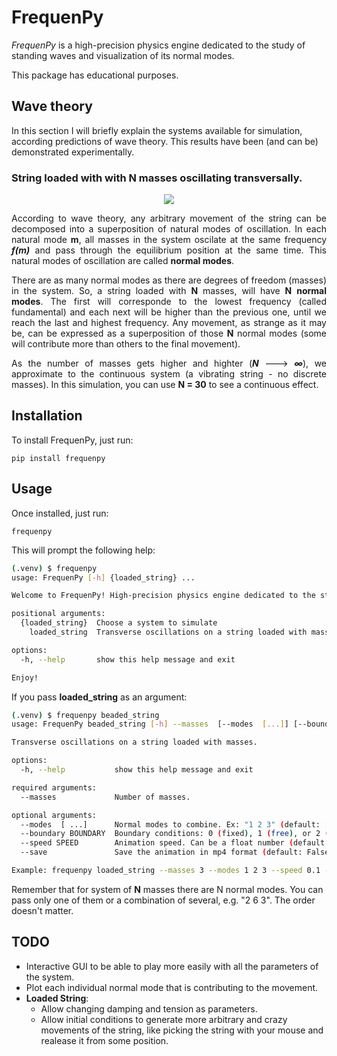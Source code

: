 
# FrequenPy

_FrequenPy_ is a high-precision physics engine dedicated to the study of standing waves and visualization of its normal modes.

This package has educational purposes. 

## Wave theory

In this section I will briefly explain the systems available for simulation,
according predictions of wave theory.
This results have been (and can be) demonstrated experimentally.

### String loaded with with N masses oscillating transversally. 

<p align="center">
   <img src="docs/beaded_string.gif">
</p>

<div align="justify">
  
  According to wave theory, any arbitrary movement of the string
  can be decomposed into a superposition of natural modes of oscillation.
  In each natural mode **m**,
  all masses in the system oscilate at the same frequency ***f(m)***
  and pass through the equilibrium position at the same time.
  This natural modes of oscillation are called **normal modes**.

  There are as many normal modes as there are degrees of freedom (masses) in the system.
  So, a string loaded with **N** masses, will have **N** **normal modes**.
  The first will corresponde to the lowest frequency (called fundamental)
  and each next will be higher than the previous one, until we reach the last and highest frequency.
  Any movement, as strange as it may be, can be expressed as a superposition of those **N** normal modes
  (some will contribute more than others to the final movement). 

  As the number of masses gets higher and highter (***N*** ---> ***∞***),
  we approximate to the continuous system (a vibrating string - no discrete masses).
  In this simulation, you can use **N = 30** to see a continuous effect.

</div>

## Installation

To install FrequenPy, just run:

```
pip install frequenpy
```

## Usage

Once installed, just run:

```
frequenpy
```

This will prompt the following help:
```bash
(.venv) $ frequenpy
usage: FrequenPy [-h] {loaded_string} ...

Welcome to FrequenPy! High-precision physics engine dedicated to the study of standing waves.

positional arguments:
  {loaded_string}  Choose a system to simulate
    loaded_string  Transverse oscillations on a string loaded with masses.

options:
  -h, --help       show this help message and exit

Enjoy!

```

If you pass **loaded_string** as an argument:

```bash
(.venv) $ frequenpy beaded_string
usage: FrequenPy beaded_string [-h] --masses  [--modes  [...]] [--boundary BOUNDARY] [--speed SPEED] [--save]

Transverse oscillations on a string loaded with masses.

options:
  -h, --help           show this help message and exit

required arguments:
  --masses             Number of masses.

optional arguments:
  --modes  [ ...]      Normal modes to combine. Ex: "1 2 3" (default: [1]).
  --boundary BOUNDARY  Boundary conditions: 0 (fixed), 1 (free), or 2 (mixed) (default: 0).
  --speed SPEED        Animation speed. Can be a float number (default: 1).
  --save               Save the animation in mp4 format (default: False).

Example: frequenpy loaded_string --masses 3 --modes 1 2 3 --speed 0.1 --boundary 0
```

Remember that for system of **N** masses there are N normal modes.
You can pass only one of them or a combination of several, e.g. "2 6 3".
The order doesn't matter. 


## TODO

- Interactive GUI to be able to play more easily with all the parameters of the system. 
- Plot each individual normal mode that is contributing to the movement.
- **Loaded String**:
  - Allow changing damping and tension as parameters.
  - Allow initial conditions to generate more arbitrary and crazy movements of the string,
  like picking the string with your mouse and realease it from some position. 


